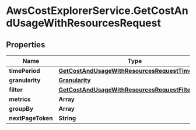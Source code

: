 # AwsCostExplorerService.GetCostAndUsageWithResourcesRequest

## Properties

Name | Type | Description | Notes
------------ | ------------- | ------------- | -------------
**timePeriod** | [**GetCostAndUsageWithResourcesRequestTimePeriod**](GetCostAndUsageWithResourcesRequestTimePeriod.md) |  | 
**granularity** | [**Granularity**](Granularity.md) |  | 
**filter** | [**GetCostAndUsageWithResourcesRequestFilter**](GetCostAndUsageWithResourcesRequestFilter.md) |  | 
**metrics** | **Array** |  | [optional] 
**groupBy** | **Array** |  | [optional] 
**nextPageToken** | **String** |  | [optional] 


